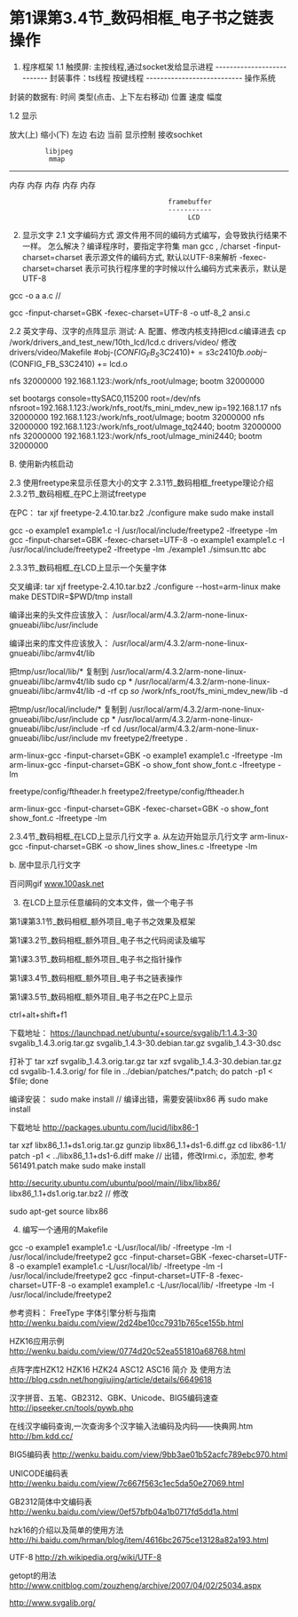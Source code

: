 # 第1课第3.4节_数码相框_电子书之链表操作

1. 程序框架
1.1 触摸屏:
              主按线程,通过socket发给显示进程
              ---------------------------
              封装事件：ts线程          按键线程
              ---------------------------
                       操作系统                        

封装的数据有:
时间
类型(点击、上下左右移动)
位置
速度
幅度

1.2 显示

放大(上)  缩小(下)  左边    右边   当前    显示控制     接收sochket

             libjpeg
              mmap
----------------------------------------
内存      内存      内存    内存    内存

                                            framebuffer
                                            -----------
                                                 LCD

2. 显示文字
2.1 文字编码方式
源文件用不同的编码方式编写，会导致执行结果不一样。
怎么解决？编译程序时，要指定字符集
man gcc , /charset
-finput-charset=charset  表示源文件的编码方式, 默认以UTF-8来解析
-fexec-charset=charset   表示可执行程序里的字时候以什么编码方式来表示，默认是UTF-8

gcc -o a a.c  //

gcc -finput-charset=GBK -fexec-charset=UTF-8 -o utf-8_2 ansi.c

2.2 英文字母、汉字的点阵显示
测试:
A. 配置、修改内核支持把lcd.c编译进去
cp /work/drivers_and_test_new/10th_lcd/lcd.c drivers/video/
修改drivers/video/Makefile
#obj-$(CONFIG_FB_S3C2410)         += s3c2410fb.o
obj-$(CONFIG_FB_S3C2410)          += lcd.o

nfs 32000000 192.168.1.123:/work/nfs_root/uImage; bootm 32000000

set bootargs console=ttySAC0,115200 root=/dev/nfs nfsroot=192.168.1.123:/work/nfs_root/fs_mini_mdev_new ip=192.168.1.17
nfs 32000000 192.168.1.123:/work/nfs_root/uImage; bootm 32000000
nfs 32000000 192.168.1.123:/work/nfs_root/uImage_tq2440; bootm 32000000
nfs 32000000 192.168.1.123:/work/nfs_root/uImage_mini2440; bootm 32000000

B. 使用新内核启动

2.3 使用freetype来显示任意大小的文字
2.3.1节_数码相框_freetype理论介绍
2.3.2节_数码相框_在PC上测试freetype

在PC：
tar xjf freetype-2.4.10.tar.bz2 
./configure
make
sudo make install

gcc -o example1 example1.c  -I /usr/local/include/freetype2 -lfreetype -lm
gcc -finput-charset=GBK -fexec-charset=UTF-8 -o example1 example1.c  -I /usr/local/include/freetype2 -lfreetype -lm
./example1 ./simsun.ttc abc

2.3.3节_数码相框_在LCD上显示一个矢量字体

交叉编译:
tar xjf freetype-2.4.10.tar.bz2 
./configure --host=arm-linux
make
make DESTDIR=$PWD/tmp install

编译出来的头文件应该放入：
/usr/local/arm/4.3.2/arm-none-linux-gnueabi/libc/usr/include

编译出来的库文件应该放入：
/usr/local/arm/4.3.2/arm-none-linux-gnueabi/libc/armv4t/lib

把tmp/usr/local/lib/*  复制到 /usr/local/arm/4.3.2/arm-none-linux-gnueabi/libc/armv4t/lib
sudo cp * /usr/local/arm/4.3.2/arm-none-linux-gnueabi/libc/armv4t/lib -d -rf
cp *so* /work/nfs_root/fs_mini_mdev_new/lib -d

把tmp/usr/local/include/*  复制到 /usr/local/arm/4.3.2/arm-none-linux-gnueabi/libc/usr/include
cp * /usr/local/arm/4.3.2/arm-none-linux-gnueabi/libc/usr/include -rf
cd /usr/local/arm/4.3.2/arm-none-linux-gnueabi/libc/usr/include
mv freetype2/freetype .

arm-linux-gcc -finput-charset=GBK -o example1 example1.c  -lfreetype -lm
arm-linux-gcc -finput-charset=GBK -o show_font show_font.c  -lfreetype -lm

freetype/config/ftheader.h
freetype2/freetype/config/ftheader.h 

arm-linux-gcc -finput-charset=GBK -fexec-charset=GBK -o show_font show_font.c -lfreetype -lm 

2.3.4节_数码相框_在LCD上显示几行文字
a. 从左边开始显示几行文字
arm-linux-gcc -finput-charset=GBK -o show_lines show_lines.c  -lfreetype -lm

b. 居中显示几行文字

百问网gif
www.100ask.net

3. 在LCD上显示任意编码的文本文件，做一个电子书

第1课第3.1节_数码相框_额外项目_电子书之效果及框架

第1课3.2节_数码相框_额外项目_电子书之代码阅读及编写

第1课3.3节_数码相框_额外项目_电子书之指针操作

第1课3.4节_数码相框_额外项目_电子书之链表操作

第1课3.5节_数码相框_额外项目_电子书之在PC上显示

ctrl+alt+shift+f1

下载地址：
https://launchpad.net/ubuntu/+source/svgalib/1:1.4.3-30
svgalib_1.4.3.orig.tar.gz
svgalib_1.4.3-30.debian.tar.gz
svgalib_1.4.3-30.dsc

打补丁
tar xzf svgalib_1.4.3.orig.tar.gz
tar xzf svgalib_1.4.3-30.debian.tar.gz
cd svgalib-1.4.3.orig/
for file in ../debian/patches/*.patch; do patch -p1 < $file; done

编译安装：
sudo make install   // 编译出错，需要安装libx86
再 sudo make install

下载地址
http://packages.ubuntu.com/lucid/libx86-1

tar xzf libx86_1.1+ds1.orig.tar.gz 
gunzip libx86_1.1+ds1-6.diff.gz
cd libx86-1.1/
patch -p1 < ../libx86_1.1+ds1-6.diff 
make // 出错，修改lrmi.c，添加宏, 参考561491.patch
make
sudo make install

http://security.ubuntu.com/ubuntu/pool/main//libx/libx86/
libx86_1.1+ds1.orig.tar.bz2   // 修改

sudo apt-get source libx86

4. 编写一个通用的Makefile

gcc -o example1 example1.c -L/usr/local/lib/ -lfreetype -lm -I /usr/local/include/freetype2 
gcc -finput-charset=GBK -fexec-charset=UTF-8 -o example1 example1.c -L/usr/local/lib/ -lfreetype -lm -I /usr/local/include/freetype2 
gcc -finput-charset=UTF-8 -fexec-charset=UTF-8 -o example1 example1.c -L/usr/local/lib/ -lfreetype -lm -I /usr/local/include/freetype2 

参考资料：
FreeType 字体引擎分析与指南
http://wenku.baidu.com/view/2d24be10cc7931b765ce155b.html

HZK16应用示例
http://wenku.baidu.com/view/0774d20c52ea551810a68768.html

点阵字库HZK12 HZK16 HZK24 ASC12 ASC16 简介 及 使用方法 
http://blog.csdn.net/hongjiujing/article/details/6649618

汉字拼音、五笔、GB2312、GBK、Unicode、BIG5编码速查
http://ipseeker.cn/tools/pywb.php

在线汉字编码查询,一次查询多个汉字输入法编码及内码——快典网.htm
http://bm.kdd.cc/

BIG5编码表
http://wenku.baidu.com/view/9bb3ae01b52acfc789ebc970.html

UNICODE编码表
http://wenku.baidu.com/view/7c667f563c1ec5da50e27069.html

GB2312简体中文编码表
http://wenku.baidu.com/view/0ef57bfb04a1b0717fd5dd1a.html

hzk16的介绍以及简单的使用方法
http://hi.baidu.com/hrman/blog/item/4616bc2675ce13128a82a193.html

UTF-8
http://zh.wikipedia.org/wiki/UTF-8

getopt的用法
http://www.cnitblog.com/zouzheng/archive/2007/04/02/25034.aspx

http://www.svgalib.org/